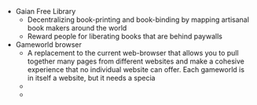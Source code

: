 - Gaian Free Library
	- Decentralizing book-printing and book-binding by mapping artisanal book makers around the world
	- Reward people for liberating books that are behind paywalls
- Gameworld browser
	- A replacement to the current web-browser that allows you to pull together many pages from different websites and make a cohesive experience that no individual website can offer. Each gameworld is in itself a website, but it needs a specia
	-
	-